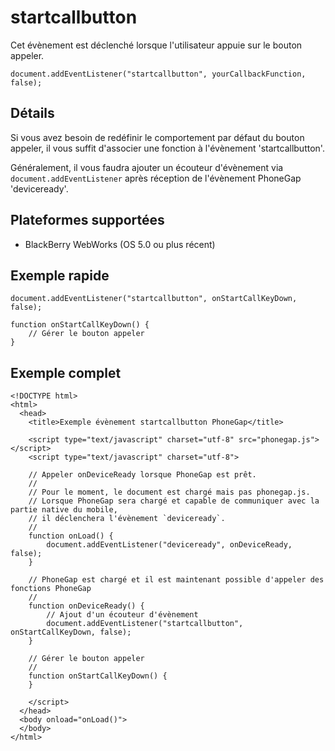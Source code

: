startcallbutton
===========

Cet évènement est déclenché lorsque l'utilisateur appuie sur le bouton appeler.

    document.addEventListener("startcallbutton", yourCallbackFunction, false);

Détails
-------

Si vous avez besoin de redéfinir le comportement par défaut du bouton appeler, il vous suffit d'associer une fonction à l'évènement 'startcallbutton'.

Généralement, il vous faudra ajouter un écouteur d'évènement via `document.addEventListener` après réception de l'évènement PhoneGap 'deviceready'.

Plateformes supportées
----------------------

- BlackBerry WebWorks (OS 5.0 ou plus récent)

Exemple rapide
--------------

    document.addEventListener("startcallbutton", onStartCallKeyDown, false);

    function onStartCallKeyDown() {
        // Gérer le bouton appeler
    }

Exemple complet
---------------

    <!DOCTYPE html>
    <html>
      <head>
        <title>Exemple évènement startcallbutton PhoneGap</title>

        <script type="text/javascript" charset="utf-8" src="phonegap.js"></script>
        <script type="text/javascript" charset="utf-8">

        // Appeler onDeviceReady lorsque PhoneGap est prêt.
        //
        // Pour le moment, le document est chargé mais pas phonegap.js.
        // Lorsque PhoneGap sera chargé et capable de communiquer avec la partie native du mobile,
        // il déclenchera l'évènement `deviceready`.
        //
        function onLoad() {
            document.addEventListener("deviceready", onDeviceReady, false);
        }

        // PhoneGap est chargé et il est maintenant possible d'appeler des fonctions PhoneGap
        //
        function onDeviceReady() {
            // Ajout d'un écouteur d'évènement
            document.addEventListener("startcallbutton", onStartCallKeyDown, false);
        }

        // Gérer le bouton appeler
        //
        function onStartCallKeyDown() {
        }

        </script>
      </head>
      <body onload="onLoad()">
      </body>
    </html>
